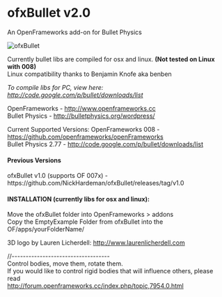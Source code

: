 <h1>ofxBullet v2.0</h1>
An OpenFrameworks add-on for Bullet Physics

![ofxBullet](http://farm7.staticflickr.com/6146/5975738528_39dd3a8022_b.jpg)

Currently bullet libs are compiled for osx and linux. <b>(Not tested on Linux with 008)</b> <br/>
Linux compatibility thanks to Benjamin Knofe aka benben

<i>To compile libs for PC, view here: http://code.google.com/p/bullet/downloads/list </i> <br/>

OpenFrameworks - http://www.openframeworks.cc <br/>
Bullet Physics - http://bulletphysics.org/wordpress/ <br/>

Current Supported Versions:
OpenFrameworks 008 - https://github.com/openframeworks/openFrameworks <br/>
Bullet Physics 2.77 - http://code.google.com/p/bullet/downloads/list <br/>

<h4>Previous Versions</h4>
ofxBullet v1.0 (supports OF 007x) - https://github.com/NickHardeman/ofxBullet/releases/tag/v1.0 <br/>

<h4>INSTALLATION (currently libs for osx and linux): </h4>
Move the ofxBullet folder into OpenFrameworks > addons <br/>
Copy the EmptyExample Folder from ofxBullet into the OF/apps/yourFolderName/

3D logo by Lauren Licherdell: http://www.laurenlicherdell.com <br/>

//----------------------------------- <br/>
Control bodies, move them, rotate them. <br/>
If you would like to control rigid bodies that will influence others,
please read <br/>
http://forum.openframeworks.cc/index.php/topic,7954.0.html

